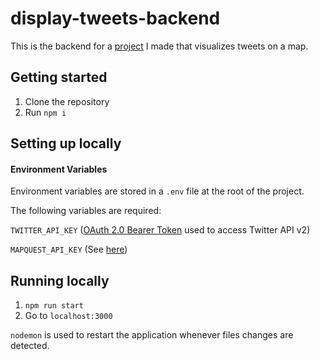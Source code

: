 # display-tweets-backend

This is the backend for a [project](https://compsci290_2021spring.dukecs.io/portfolio_rx28/final_project/dist/index.html) I made that visualizes tweets on a map.

## Getting started

1. Clone the repository
2. Run `npm i`

## Setting up locally

#### Environment Variables

Environment variables are stored in a `.env` file at the root of the project.

The following variables are required:

`TWITTER_API_KEY` ([OAuth 2.0 Bearer Token](https://developer.twitter.com/en/docs/authentication/oauth-2-0) used to access Twitter API v2)

`MAPQUEST_API_KEY` (See [here](https://developer.mapquest.com/documentation/))

## Running locally

1. `npm run start`
2. Go to `localhost:3000`

`nodemon` is used to restart the application whenever files changes are detected.
